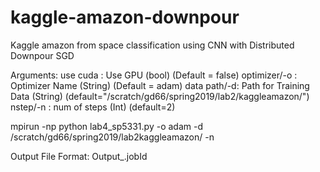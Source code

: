 # kaggle-amazon-downpour
Kaggle amazon from space classification using CNN with Distributed Downpour SGD

Arguments:
use cuda : Use GPU (bool) (Default = false)
optimizer/-o : Optimizer Name (String) (Default = adam)
data path/-d: Path for Training Data (String) (default="/scratch/gd66/spring2019/lab2/kaggleamazon/")
nstep/-n : num of steps (Int) (default=2)

mpirun -np <No of Ranks> python lab4_sp5331.py -o adam -d /scratch/gd66/spring2019/lab2kaggleamazon/ -n <num of steps>

Output File Format:
Output<No of Ranks>_<No of Steps>.jobId
